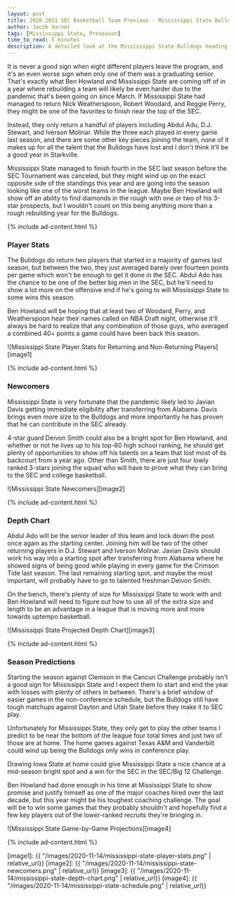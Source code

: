```yaml
---
layout: post
title: 2020-2021 SEC Basketball Team Previews - Mississippi State Bulldogs
author: Jacob Varner
tags: [Mississippi State, Preseason]
time_to_read: 5 minutes
description: A detailed look at the Mississippi State Bulldogs heading into the 2020-2021 college basketball season including game-by-game predictions, a statistical team overview, newcomers, and a projected depth chart.
---
```


It is never a good sign when eight different players leave the program, and it's an even worse sign when only one of them was a graduating senior. That's exactly what Ben Howland and Mississippi State are coming off of in a year where rebuilding a team will likely be even harder due to the pandemic that's been going on since March. If Mississippi State had managed to return Nick Weatherspoon, Robert Woodard, and Reggie Perry, they might be one of the favorites to finish near the top of the SEC.

Instead, they only return a handful of players including Abdul Adu, D.J. Stewart, and Iverson Molinar. While the three each played in every game last season, and there are some other key pieces joining the team, none of it makes up for all the talent that the Bulldogs have lost and I don't think it'll be a good year in Starkville.

Mississippi State managed to finish fourth in the SEC last season before the SEC Tournament was canceled, but they might wind up on the exact opposite side of the standings this year and are going into the season looking like one of the worst teams in the league. Maybe Ben Howland will show off an ability to find diamonds in the rough with one or two of his 3-star prospects, but I wouldn't count on this being anything more than a rough rebuilding year for the Bulldogs.

{% include ad-content.html %}

### Player Stats

The Bulldogs do return two players that started in a majority of games last season, but between the two, they just averaged barely over fourteen points per game which won't be enough to get it done in the SEC. Abdul Ado has the chance to be one of the better big men in the SEC, but he'll need to show a lot more on the offensive end if he's going to will Mississippi State to some wins this season.

Ben Howland will be hoping that at least two of Woodard, Perry, and Weatherspoon hear their names called on NBA Draft night, otherwise it'll always be hard to realize that any combination of those guys, who averaged a combined 40+ points a game could have been back this season.

![Mississippi State Player Stats for Returning and Non-Returning Players][image1]

{% include ad-content.html %}

### Newcomers

Mississippi State is very fortunate that the pandemic likely led to Javian Davis getting immediate eligibility after transferring from Alabama. Davis brings even more size to the Bulldogs and more importantly he has proven that he can contribute in the SEC already.

4-star guard Deivon Smith could also be a bright spot for Ben Howland, and whether or not he lives up to his top-60 high school ranking, he should get plenty of opportunities to show off his talents on a team that lost most of its backcourt from a year ago. Other than Smith, there are just four lowly ranked 3-stars joining the squad who will have to prove what they can bring to the SEC and college basketball.

![Mississippi State Newcomers][image2]

{% include ad-content.html %}

### Depth Chart

Abdul Ado will be the senior leader of this team and lock down the post once again as the starting center. Joining him will be two of the other returning players in D.J. Stewart and Iverson Molinar. Javian Davis should work his way into a starting spot after transferring from Alabama where he showed signs of being good while playing in every game for the Crimson Tide last season. The last remaining starting spot, and maybe the most important, will probably have to go to talented freshman Deivon Smith.

On the bench, there's plenty of size for Mississippi State to work with and Ben Howland will need to figure out how to use all of the extra size and length to be an advantage in a league that is moving more and more towards uptempo basketball.

![Mississippi State Projected Depth Chart][image3]

{% include ad-content.html %}

### Season Predictions

Starting the season against Clemson in the Cancun Challenge probably isn't a good sign for Mississippi State and I expect them to start and end the year with losses with plenty of others in between. There's a brief window of easier games in the non-conference schedule, but the Bulldogs still have tough matchups against Dayton and Utah State before they make it to SEC play.

Unfortunately for Mississippi State, they only get to play the other teams I predict to be near the bottom of the league four total times and just two of those are at home. The home games against Texas A&M and Vanderbilt could wind up being the Bulldogs only wins in conference play.

Drawing Iowa State at home could give Mississippi State a nice chance at a mid-season bright spot and a win for the SEC in the SEC/Big 12 Challenge.

Ben Howland had done enough in his time at Mississippi State to show promise and justify himself as one of the major coaches hired over the last decade, but this year might be his toughest coaching challenge. The goal will be to win some games that they probably shouldn't and hopefully find a few key players out of the lower-ranked recruits they're bringing in.

![Mississippi State Game-by-Game Projections][image4]

{% include ad-content.html %}

[image1]: {{ "/images/2020-11-14/mississippi-state-player-stats.png" | relative_url}}
[image2]: {{ "/images/2020-11-14/mississippi-state-newcomers.png" | relative_url}}
[image3]: {{ "/images/2020-11-14/mississippi-state-depth-chart.png" | relative_url}}
[image4]: {{ "/images/2020-11-14/mississippi-state-schedule.png" | relative_url}}
